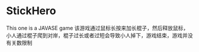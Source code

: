# StickHero
This one is a JAVASE game
该游戏通过鼠标长按来加长棍子，然后释放鼠标，小人通过棍子爬到对岸，棍子过长或者过短会导致小人掉下，游戏结束，游戏并没有关数限制
